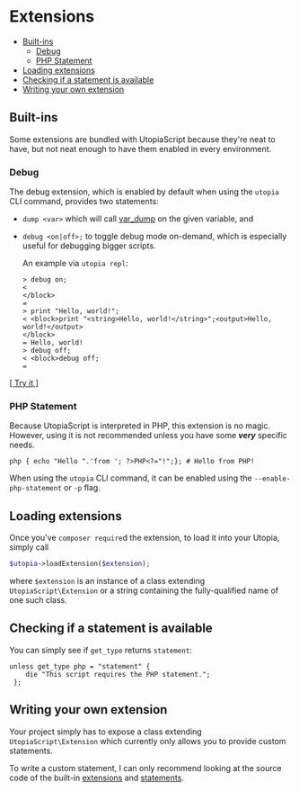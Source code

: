 # Extensions

- [Built-ins](#built-ins)
    - [Debug](#debug)
    - [PHP Statement](#php-statement)
- [Loading extensions](#loading-extensions)
- [Checking if a statement is available](#checking-if-a-statement-is-available)
- [Writing your own extension](#writing-your-own-extension)

## Built-ins

Some extensions are bundled with UtopiaScript because they're neat to have, but not neat enough to have them enabled in every environment.

### Debug

The debug extension, which is enabled by default when using the `utopia` CLI command, provides two statements:

- `dump <var>` which will call [var_dump](https://www.php.net/manual/en/function.var-dump.php) on the given variable, and 
- `debug <on|off>;` to toggle debug mode on-demand, which is especially useful for debugging bigger scripts.
    
    An example via `utopia repl`:
    ```
    > debug on;
    <
    </block>
    =
    > print "Hello, world!";
    < <block>print "<string>Hello, world!</string>";<output>Hello, world!</output>
    </block>
    = Hello, world!
    > debug off;
    < <block>debug off;
    =
    ```

[[ Try it ]](https://utopia.sh/repl)

### PHP Statement

Because UtopiaScript is interpreted in PHP, this extension is no magic. However, using it is not recommended unless you have some ***very*** specific needs.

    php { echo "Hello ".'from '; ?>PHP<?="!";}; # Hello from PHP!

When using the `utopia` CLI command, it can be enabled using the `--enable-php-statement` or `-p` flag.

## Loading extensions

Once you've `composer require`d the extension, to load it into your Utopia, simply call

```PHP
$utopia->loadExtension($extension);
```

where `$extension` is an instance of a class extending `UtopiaScript\Extension` or a string containing the fully-qualified name of one such class.

## Checking if a statement is available

You can simply see if `get_type` returns `statement`:

    unless get_type php = "statement" {
        die "This script requires the PHP statement.";
     };

## Writing your own extension

Your project simply has to expose a class extending `UtopiaScript\Extension` which currently only allows you to provide custom statements.

To write a custom statement, I can only recommend looking at the source code of the built-in [extensions](https://github.com/timmyRS/UtopiaScript/tree/master/extensions) and [statements](https://github.com/timmyRS/UtopiaScript/tree/master/src/Statement).
